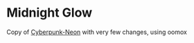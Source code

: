 # Midnight Glow
Copy of [Cyberpunk-Neon](https://github.com/Roboron3042/Cyberpunk-Neon/tree/master) with very few changes, using oomox
